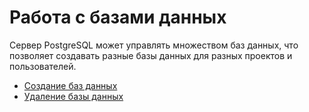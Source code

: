 # Работа с базами данных

Сервер PostgreSQL может управлять множеством баз данных, что позволяет создавать разные базы данных для разных проектов и пользователей.

* [Создание баз данных](./CREATION.md)
* [Удаление базы данных](./DELETION.md)
